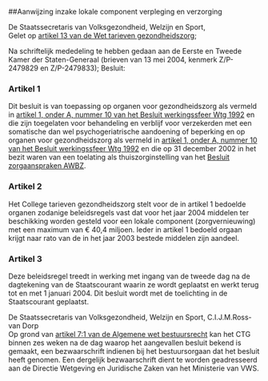 <meta http-equiv='Content-Type' content='text/html; charset=utf-8' />

##Aanwijzing inzake lokale component verpleging en verzorging

De Staatssecretaris van Volksgezondheid, Welzijn en Sport,  
Gelet op [artikel 13 van de Wet tarieven gezondheidszorg](../../../../../../../../../wet/wet/tarieven/gezondheidszorg/BWBR0003356/README.md);

Na schriftelijk mededeling te hebben gedaan aan de Eerste en Tweede Kamer der Staten-Generaal (brieven van 13 mei 2004, kenmerk Z/P-2479829 en Z/P-2479833);
Besluit:    

### Artikel  1  

Dit besluit is van toepassing op organen voor gezondheidszorg als vermeld in [artikel 1, onder A, nummer 10 van het Besluit werkingssfeer Wtg 1992](../../../../../../../../../AMvB/besluit/werkingssfeer/wtg/1992/BWBR0005342/README.md) en die zijn toegelaten voor behandeling en verblijf voor verzekerden met een somatische dan wel psychogeriatrische aandoening of beperking en op organen voor gezondheidszorg als vermeld in [artikel 1, onder A, nummer 10 van het Besluit werkingssfeer Wtg 1992](../../../../../../../../../AMvB/besluit/werkingssfeer/wtg/1992/BWBR0005342/README.md) en die op 31 december 2002 in het bezit waren van een toelating als thuiszorginstelling van het [Besluit zorgaanspraken AWBZ](../../../../../../../../../AMvB/besluit/zorgaanspraken/awbz/BWBR0014149/README.md).  

### Artikel  2  

Het College tarieven gezondheidszorg stelt voor de in artikel 1 bedoelde organen zodanige beleidsregels vast dat voor het jaar 2004 middelen ter beschikking worden gesteld voor een lokale component (zorgvernieuwing) met een maximum van € 40,4 miljoen. Ieder in artikel 1 bedoeld orgaan krijgt naar rato van de in het jaar 2003 bestede middelen zijn aandeel.  

### Artikel  3  

Deze beleidsregel treedt in werking met ingang van de tweede dag na de dagtekening van de Staatscourant waarin ze wordt geplaatst en werkt terug tot en met 1 januari 2004. Dit besluit wordt met de toelichting in de Staatscourant geplaatst.  

De 
Staatssecretaris van Volksgezondheid, Welzijn en Sport, 
C.I.J.M.Ross-van Dorp   
Op grond van [artikel 7:1 van de Algemene wet bestuursrecht](../../../../../../../../../wet/algemene/wet/bestuursrecht/BWBR0005537/README.md) kan het CTG binnen zes weken na de dag waarop het aangevallen besluit bekend is gemaakt, een bezwaarschrift indienen bij het bestuursorgaan dat het besluit heeft genomen. Een dergelijk bezwaarschrift dient te worden geadresseerd aan de Directie Wetgeving en Juridische Zaken van het Ministerie van VWS. 
